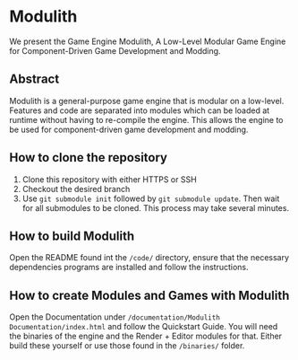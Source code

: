# **Modulith**

We present the Game Engine Modulith, A Low-Level Modular Game Engine for Component-Driven Game Development and Modding.

## Abstract

Modulith is a general-purpose game engine that is modular on a low-level. 
Features and code are separated into modules which can be loaded at runtime without having to re-compile the engine.
This allows the engine to be used for component-driven game development and modding.

## How to clone the repository

1. Clone this repository with either HTTPS or SSH
2. Checkout the desired branch
3. Use ``git submodule init`` followed by ``git submodule update``. Then wait for all submodules to be cloned. This process may take several minutes.

## How to build Modulith

Open the README found int the ``/code/`` directory, ensure that the necessary dependencies programs are installed and follow the instructions.

## How to create Modules and Games with Modulith

Open the Documentation under ``/documentation/Modulith Documentation/index.html`` and follow the Quickstart Guide.
You will need the binaries of the engine and the Render + Editor modules for that.
Either build these yourself or use those found in the ``/binaries/`` folder.
